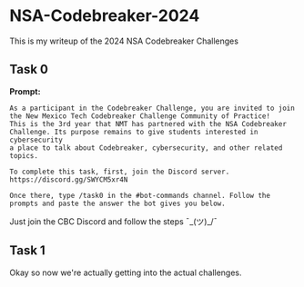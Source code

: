 # NSA-Codebreaker-2024

This is my writeup of the 2024 NSA Codebreaker Challenges

## Task 0

**Prompt:**

```
As a participant in the Codebreaker Challenge, you are invited to join the New Mexico Tech Codebreaker Challenge Community of Practice!
This is the 3rd year that NMT has partnered with the NSA Codebreaker Challenge. Its purpose remains to give students interested in cybersecurity
a place to talk about Codebreaker, cybersecurity, and other related topics.

To complete this task, first, join the Discord server. https://discord.gg/SWYCM5xr4N

Once there, type /task0 in the #bot-commands channel. Follow the prompts and paste the answer the bot gives you below.
```

Just join the CBC Discord and follow the steps ¯\_(ツ)_/¯

## Task 1

Okay so now we're actually getting into the actual challenges. 
